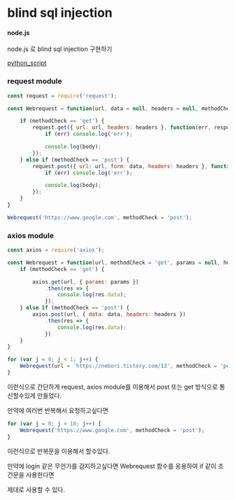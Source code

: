 # blind sql injection

#### node.js

node.js 로 blind sql injection 
구현하기

[python_script](https://github.com/kimminwyk/Study-notes/tree/master/MYSQL/MYSQL-SQL%20injection/blind-sql-injection/blind-sql-injection-python-script.md "python script")


### request module

```js
const request = require('request');

const Webrequest = function(url, data = null, headers = null, methodCheck = 'get') {

    if (methodCheck == 'get') {
        request.get({ url: url, headers: headers }, function(err, response, body) {
            if (err) console.log('err');

            console.log(body);
        });
    } else if (methodCheck == 'post') {
        request.post({ url: url, form: data, headers: headers }, function(err, response, body) {
            if (err) console.log('err');

            console.log(body);
        });
    }
}

Webrequest('https://www.google.com', methodCheck = 'post');
```

### axios module

```js
const axios = require('axios');

const Webrequest = function(url, methodCheck = 'get', params = null, headers = null, data = null) {
    if (methodCheck == 'get') {

        axios.get(url, { params: params })
            .then(res => {
                console.log(res.data);
            });
    } else if (methodCheck == 'post') {
        axios.post(url, { data: data, headers: headers })
            .then(res => {
                console.log(res.data);
            })
    }
}

for (var j = 0; j < 1; j++) {
    Webrequest(url = 'https://nebori.tistory.com/13', methodCheck = 'post');
}
```


이런식으로 간단하게 request, axios module를 이용해서 post 또는 get 방식으로 통신할수있게 만들었다.

만약에 여러번 반복해서 요청하고싶다면

```js
for (var j = 0; j < 10; j++) {
    Webrequest('https://www.google.com', methodCheck = 'post');
}
```

이런식으로 반복문을 이용해서 할수있다.

만약에 login 같은 무언가를 감지하고싶다면 Webrequest 함수를 응용하여 if 같이 조건문을 사용한다면 

제대로 사용할 수 있다.